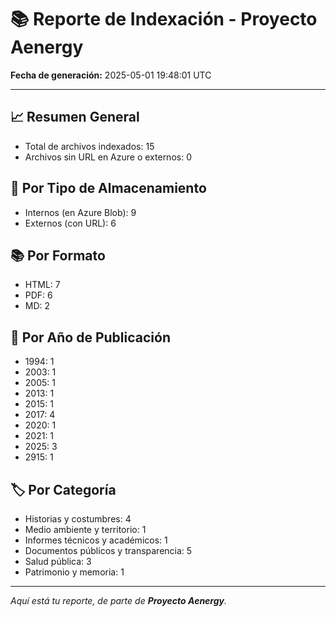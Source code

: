 # 📚 Reporte de Indexación - Proyecto Aenergy
**Fecha de generación:** 2025-05-01 19:48:01 UTC

---

## 📈 Resumen General
- Total de archivos indexados: 15
- Archivos sin URL en Azure o externos: 0

## 🔐 Por Tipo de Almacenamiento
- Internos (en Azure Blob): 9
- Externos (con URL): 6

## 📚 Por Formato
- HTML: 7
- PDF: 6
- MD: 2

## 📅 Por Año de Publicación
- 1994: 1
- 2003: 1
- 2005: 1
- 2013: 1
- 2015: 1
- 2017: 4
- 2020: 1
- 2021: 1
- 2025: 3
- 2915: 1

## 🏷️ Por Categoría
- Historias y costumbres: 4
- Medio ambiente y territorio: 1
- Informes técnicos y académicos: 1
- Documentos públicos y transparencia: 5
- Salud pública: 3
- Patrimonio y memoria: 1

---

_Aquí está tu reporte, de parte de **Proyecto Aenergy**._
